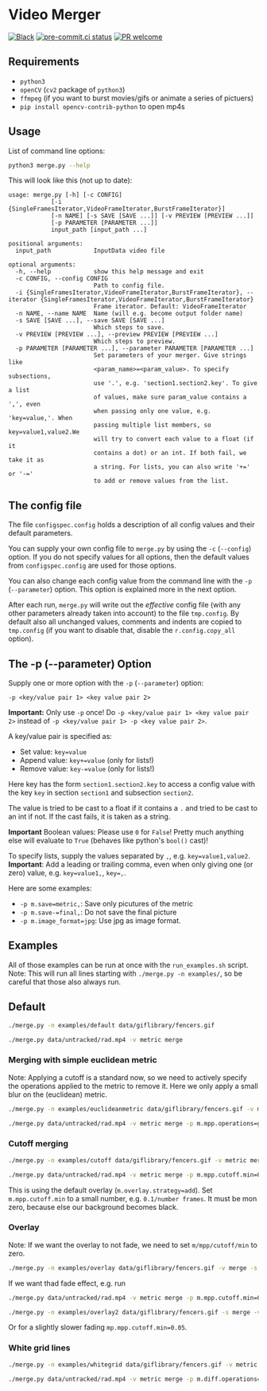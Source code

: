 # Video Merger

[![Black](https://img.shields.io/badge/code%20style-black-000000.svg)](https://github.com/python/black)
[![pre-commit.ci status](https://results.pre-commit.ci/badge/github/dieret/video-frame-merger/master.svg)](https://results.pre-commit.ci/latest/github/dieret/video-frame-merger/master)
[![PR welcome](https://img.shields.io/badge/PR-Welcome-%23FF8300.svg)](https://git-scm.com/book/en/v2/GitHub-Contributing-to-a-Project)

## Requirements

*   ``python3``
*   ``openCV`` (``cv2`` package of ``python3``)
*   ``ffmpeg`` (if you want to burst movies/gifs or animate a series
    of pictuers)
*   ``pip install opencv-contrib-python`` to open mp4s

## Usage

List of command line options:

```sh
python3 merge.py --help
```

This will look like this (not up to date):

```
usage: merge.py [-h] [-c CONFIG]
            [-i {SingleFramesIterator,VideoFrameIterator,BurstFrameIterator}]
            [-n NAME] [-s SAVE [SAVE ...]] [-v PREVIEW [PREVIEW ...]]
            [-p PARAMETER [PARAMETER ...]]
            input_path [input_path ...]

positional arguments:
  input_path            InputData video file

optional arguments:
  -h, --help            show this help message and exit
  -c CONFIG, --config CONFIG
                        Path to config file.
  -i {SingleFramesIterator,VideoFrameIterator,BurstFrameIterator}, --iterator {SingleFramesIterator,VideoFrameIterator,BurstFrameIterator}
                        Frame iterator. Default: VideoFrameIterator
  -n NAME, --name NAME  Name (will e.g. become output folder name)
  -s SAVE [SAVE ...], --save SAVE [SAVE ...]
                        Which steps to save.
  -v PREVIEW [PREVIEW ...], --preview PREVIEW [PREVIEW ...]
                        Which steps to preview.
  -p PARAMETER [PARAMETER ...], --parameter PARAMETER [PARAMETER ...]
                        Set parameters of your merger. Give strings like
                        <param_name>=<param_value>. To specify subsections,
                        use '.', e.g. 'section1.section2.key'. To give a list
                        of values, make sure param_value contains a ',', even
                        when passing only one value, e.g. 'key=value,'. When
                        passing multiple list members, so key=value1,value2.We
                        will try to convert each value to a float (if it
                        contains a dot) or an int. If both fail, we take it as
                        a string. For lists, you can also write '+=' or '-='
                        to add or remove values from the list.
```

## The config file

The file ``configspec.config`` holds a description of all config values
and their default parameters.

You can supply your own config file to ``merge.py`` by using the
``-c`` (``--config``) option. If you do not specify values for all options, then
the default values from ``configspec.config`` are used for those options.

You can also change each config value from the command line with the
``-p`` (``--parameter``) option. This option is explained more in the next
option.

After each run, ``merge.py`` will write out the _effective_ config
file (with any other parameters already taken into account) to the
file ``tmp.config``. By default also all unchanged values, comments and
indents are copied to ``tmp.config`` (if you want to disable that, disable
the ``r.config.copy_all`` option).

## The -p (--parameter) Option

Supply one or more option with the ``-p`` (``--parameter``) option:

    -p <key/value pair 1> <key value pair 2>

**Important:** Only use ``-p`` once! Do ``-p <key/value pair 1> <key value pair 2>``
instead of ``-p <key/value pair 1> -p <key value pair 2>``.

A key/value pair is specified as:

*   Set value: ``key=value``
*   Append value: ``key+=value`` (only for lists!)
*   Remove value: ``key-=value`` (only for lists!)

Here key has the form ``section1.section2.key`` to access a config value
with the key ``key`` in section ``section1`` and subsection ``section2``.

The value is tried to be cast to a float if it contains a ``.`` and
tried to be cast to an int if not. If the cast fails, it is taken as a
string.

**Important** Boolean values: Please use ``0`` for ``False``! Pretty much
 anything else will evaluate to ``True`` (behaves like python's
 ``bool()`` cast)!

To specify lists, supply the values separated by ``,``, e.g.
``key=value1,value2``.
**Important**: Add a leading or trailing comma, even when only giving one
(or zero) value, e.g. ``key=value1,``, ``key=,``.

Here are some examples:

*   ``-p m.save=metric,``: Save only picutures of the metric
*   ``-p m.save-=final,``: Do not save the final picture
*   ``-p m.image_format=jpg``: Use jpg as image format.

## Examples

All of those examples can be run at once with the ``run_examples.sh`` script.
Note: This will run all lines starting with ``./merge.py -n examples/``, so be
careful that those also always run.

## Default

```sh
./merge.py -n examples/default data/giflibrary/fencers.gif

./merge.py data/untracked/rad.mp4 -v metric merge
```

### Merging with simple euclidean metric

Note: Applying a cutoff is a standard now, so we need to actively specify
the operations applied to the metric to remove it. Here we only apply a
small blur on the (euclidean) metric.

```sh
./merge.py -n examples/euclideanmetric data/giflibrary/fencers.gif -v metric merge -p m.mpp.operations=gauss,

./merge.py data/untracked/rad.mp4 -v metric merge -p m.mpp.operations=gauss,
```


### Cutoff merging

```sh
./merge.py -n examples/cutoff data/giflibrary/fencers.gif -v metric merge -p m.mpp.cutoff.min=0.0001

./merge.py data/untracked/rad.mp4 -v metric merge -p m.mpp.cutoff.min=0.0001
```

This is using the default overlay (``m.overlay.strategy=add``).
Set ``m.mpp.cutoff.min`` to a small number, e.g. ``0.1/number frames``.
It must be mon zero, because else our background becomes black.

### Overlay

Note: If we want the overlay to not fade, we need to set ``m/mpp/cutoff/min`` to zero.

```sh
./merge.py -n examples/overlay data/giflibrary/fencers.gif -v merge -s final merge -p m.mpp.cutoff.min=0 m.overlay.strategy=overlay
```

If we want thad fade effect, e.g. run

```sh
./merge.py data/untracked/rad.mp4 -v metric merge -p m.mpp.cutoff.min=0.1 m.overlay.strategy=overlay

./merge.py -n examples/overlay2 data/giflibrary/fencers.gif -s merge -v metric merge -p m.mpp.cutoff.min=0.1 m.overlay.strategy=overlay
```

Or for a slightly slower fading ``mp.mpp.cutoff.min=0.05``.

### White grid lines

```sh
./merge.py -n examples/whitegrid data/giflibrary/fencers.gif -v metric merge -p m.diff.operations=, m.mpp.operations=gauss,cutoff,edge m.overlay.strategy=overlay m.layer.multiply=100

./merge.py data/untracked/rad.mp4 -v metric merge -p m.diff.operations=, m.mpp.operations=gauss,cutoff,edge,open,dilate m.mpp.dilate.kernel=2,2  m.mpp.open.kernel=5,5 m.overlay.strategy=overlay m.layer.multiply=100
```

